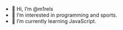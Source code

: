 - 👋 Hi, I’m @m1rels
- 👀 I’m interested in programming and sports.
- 🌱 I’m currently learning JavaScript.

<!---
m1rels/m1rels is a ✨ special ✨ repository because its `README.md` (this file) appears on your GitHub profile.
You can click the Preview link to take a look at your changes.
--->
